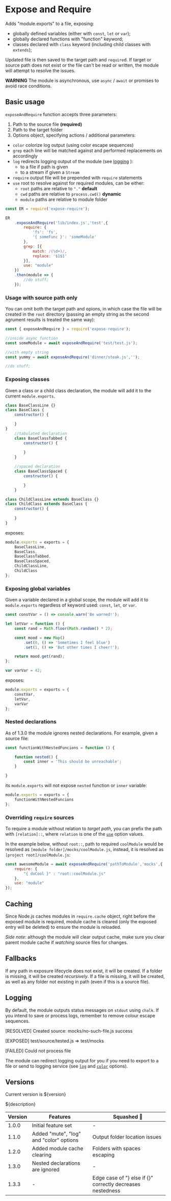 # Expose and Require
Adds "module.exports" to a file, exposing:

- globally defined variables (either with `const`, `let` or `var`);
- globally declared functions with "function" keyword;
- classes declared with `class` keyword (including child classes with `extends`);

Updated file is then saved to the target path and `require`d.
If target or source path does not exist or the file can't be read or 
written, the module will attempt to resolve the issues.

**WARNING** The module is asynchronous, use `async` / `await` or promises to avoid race conditions.

## Basic usage

`exposeAndRequire` function accepts three parameters:

1. Path to the source file **(required)**
2. Path to the target folder
3. Options object, specifying actions / additional parameters:
  - <a id="color"></a>`color` colorize log output (using color escape sequences)
  - `grep` each line will be matched against and performed replacements on accordingly
  - <a id="log">`log`</a> redirects logging output of the module (see [logging](#logging) ):
    - to a file if path is given
    - to a stream if given a `Stream`
  - `require` output file will be prepended with `require` statements
  - <a id="use"></a>`use` root to resolve against for required modules, can be either:
    - `root` paths are relative to `"."` **default**
    - `cwd` paths are relative to `process.cwd()` **dynamic**
    - `module` paths are relative to module folder

```node.js
const ER = require('expose-require');

ER
    .exposeAndRequire('lib/index.js','test',{
        require: {
            'fs': 'fs',
            '{ someFunc }': 'someModule'
        },
        grep: [{
            match: /(\d+)/,
            replace: '$1$1'
        }],
        use: "module"
    })
    .then(module => {
        //do stuff;
    });

```

### Usage with source path only

You can omit both the target path and opions, in which case the file will be created in the `root` directory (passing an empty string as the second agrument results is treated the same way):

````node.js
const { exposeAndRequire } = require('expose-require');

//inside async function
const someModule = await exposeAndRequire('test/test.js');

//with empty string
const yummy = await exposeAndRequire('dinner/steak.js','');

//do stuff;

````

### Exposing classes

Given a class or a child class declaration,
the module will add it to the current `module.exports`.

```node.js
class BaseClassLine {}
class BaseClass {
    constructor() {

    }
}
    //tabulated declaration
	class BaseClassTabbed {
        constructor() {
            
        }
    }

    //spaced declaration
    class BaseClassSpaced {
        constructor() {

        }
    }

class ChildClassLine extends BaseClass {}
class ChildClass extends BaseClass {
    constructor() {
        
    }
}
```
exposes:
````node.js
module.exports = exports = {
	BaseClassLine,
	BaseClass,
	BaseClassTabbed,
	BaseClassSpaced,
	ChildClassLine,
	ChildClass
};
````

### Exposing global variables

Given a variable declared in a global scope,
the module will add it to `module.exports` regardless of keyword used: `const`, `let`, or `var`.

````node.js
const constVar = () => console.warn('Be warned!');

let letVar = function () {
    const rand = Math.floor(Math.random() * 2);

    const mood = new Map()
        .set(0, () => 'Sometimes I feel blue')
        .set(1, () => 'But other times I cheer!');

    return mood.get(rand);
};

var varVar = 42;
````

exposes:
````node.js
module.exports = exports = {
	constVar,
	letVar,
	varVar
};
````

### Nested declarations

As of 1.3.0 the module ignores nested declarations. For example, given a source file:

````node.js
const functionWithNestedFuncions = function () {

    function nested() {
        const inner = 'This should be unreachable';
    }

}
````
its `module.exports` will not expose `nested` function or `inner` variable:

````node.js
module.exports = exports = {
	functionWithNestedFuncions
};
````

### Overriding `require` sources

To require a module without relation to *target path*, you can prefix the path with `[relation]::`,
where `relation` is one of the [`use`](#use) option values. 

In the example below, without `root::`, path to required `coolModule` would be resolved as `[module folder]/mocks/coolModule.js`, instead, it is resolved as `[project root]/coolModule.js`:
````node.js
const awesomeModule = await exposeAndRequire('pathToModule','mocks',{
    require: {
        "{ doCool }" : "root::coolModule.js"
    },
    use: "module"
});
````

## Caching

Since Node.js caches modules in `require.cache` object, right before the exposed module is required, module cache is cleared (only the exposed entry will be deleted) to ensure the module is reloaded.

*Side note*: although the module will clear output cache, make sure you clear parent module cache if *watching* source files for changes.

## Fallbacks

If any path in exposure lifecycle does not exist, it will be created. If a folder is missing, it will be created *recursively*. If a file is missing, it will be created, as well as any folder not existing in path (even if this is a source file).

## Logging<a id="logging"></a>

By default, the module outputs status messages on `stdout` using `chalk`. If you intend to save or process logs, remember to remove colour escape sequences.

[RESOLVED] Created source: mocks/no-such-file.js success

[EXPOSED] test/source/tested.js => test/mocks

[FAILED] Could not process file

The module can redirect logging output for you if you need to export to a file or send to logging service (see [`log`](#log) and [`color`](#color) options).

## Versions

Current version is ${version}

<table>
    <thead>
        <tr>
            <th>Version</th>
            <th>Features</th>
            <th>Squashed 🐞</th>
        </tr>
    </thead>
    <tbody>
        <tr>
            <td>1.0.0</td>
            <td>Initial feature set</td>
            <td>-</td>
        </tr>
        <tr>
            <td>1.1.0</td>
            <td>Added "mute", "log" and "color" options</td>
            <td>Output folder location issues</td>
        </tr>
         <tr>
            <td>1.2.0</td>
            <td>Added module cache clearing</td>
            <td>Folders with spaces escaping</td>
        </tr>
        <tr>
            <td>1.3.0</td>
            <td>Nested declarations are ignored</td>
            <td>-</td>
        </tr>
        <tr>
            <td>1.3.3</td>
            <td>-</td>
            <td>Edge case of "} else if {}" correctly decreases nestedness</td>
        </tr>
        ${description}
    </tbody>
</table>

 
